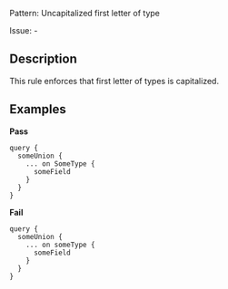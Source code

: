 Pattern: Uncapitalized first letter of type

Issue: -

## Description

This rule enforces that first letter of types is capitalized.

## Examples

**Pass**
```
query {
  someUnion {
    ... on SomeType {
      someField
    }
  }
}
```

**Fail**
```
query {
  someUnion {
    ... on someType {
      someField
    }
  }
}
```